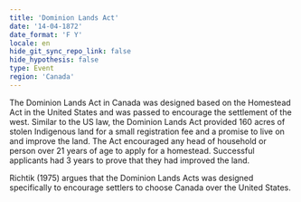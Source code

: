 ```yaml
---
title: 'Dominion Lands Act'
date: '14-04-1872'
date_format: 'F Y'
locale: en
hide_git_sync_repo_link: false
hide_hypothesis: false
type: Event
region: 'Canada'
---
```


The Dominion Lands Act in Canada was designed based on the Homestead Act in the United States and was passed to encourage the settlement of the west. Similar to the US law, the Dominion Lands Act provided 160 acres of stolen Indigenous land for a small registration fee and a promise to live on and improve the land. The Act encouraged any head of household or person over 21 years of age to apply for a homestead. Successful applicants had 3 years to prove that they had improved the land.

Richtik (1975) argues that the Dominion Lands Acts was designed specifically to encourage settlers to choose Canada over the United States.
